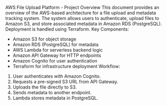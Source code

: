 AWS File Upload Platform - Project Overview
This document provides an overview of the AWS-based architecture for a file upload and metadata
tracking system.
The system allows users to authenticate, upload files to Amazon S3, and store associated metadata
in Amazon RDS (PostgreSQL).
Deployment is handled using Terraform.
Key Components:
- Amazon S3 for object storage
- Amazon RDS (PostgreSQL) for metadata
- AWS Lambda for serverless backend logic
- Amazon API Gateway for HTTP endpoints
- Amazon Cognito for user authentication
- Terraform for infrastructure deployment
Workflow:
1. User authenticates with Amazon Cognito.
2. Requests a pre-signed S3 URL from API Gateway.
3. Uploads the file directly to S3.
4. Sends metadata to another endpoint.
5. Lambda stores metadata in PostgreSQL.

